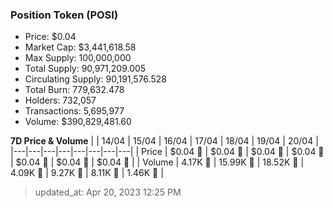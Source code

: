 
  ### Position Token (POSI)
  - Price: $0.04
  - Market Cap: $3,441,618.58
  - Max Supply: 100,000,000
  - Total Supply: 90,971,209.005
  - Circulating Supply: 90,191,576.528
  - Total Burn: 779,632.478
  - Holders: 732,057
  - Transactions: 5,695,977
  - Volume: $390,829,481.60

  **7D Price & Volume**
  | | 14&#x2F;04 | 15&#x2F;04 | 16&#x2F;04 | 17&#x2F;04 | 18&#x2F;04 | 19&#x2F;04 | 20&#x2F;04 |
  |---|---|---|---|---|---|---|---|
  | Price | $0.04 🚀 | $0.04 🚀 | $0.04 🔻 | $0.04 🔻 | $0.04 🔻 | $0.04 🔻 | $0.04 🔻 |
  | Volume | 4.17K 🔻 | 15.99K 🚀 | 18.52K 🚀 | 4.09K 🔻 | 9.27K 🚀 | 8.11K 🔻 | 1.46K 🔻 |

  > updated_at: Apr 20, 2023 12:25 PM
